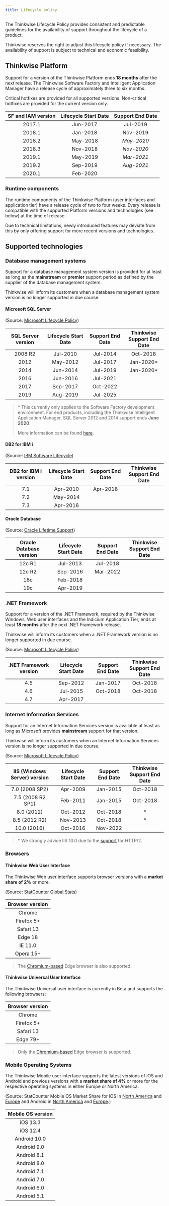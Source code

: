```yaml
---
title: Lifecycle policy
---
```


The Thinkwise Lifecycle Policy provides consistent and predictable guidelines for the availability of support throughout the lifecycle of a product.

Thinkwise reserves the right to adjust this lifecycle policy if necessary. The availability of support is subject to technical and economic feasibility.

## Thinkwise Platform

Support for a version of the Thinkwise Platform ends **18 months** after the next release. The Thinkwise Software Factory and Intelligent Application Manager have a release cycle of approximately three to six months.

Critical hotfixes are provided for all supported versions. Non-critical hotfixes are provided for the current version only.

| **SF and IAM version** | **Lifecycle Start Date** | **Support End Date** |
| :--------------------: | :----------------------: | :------------------: |
|         2017.1         |         Jun-2017         |       Jul-2019       |
|         2018.1         |         Jan-2018         |       Nov-2019       |
|         2018.2         |         May-2018         |      _May-2020_      |
|         2018.3         |         Nov-2018         |      _Nov-2020_      |
|         2019.1         |         May-2019         |      _Mar-2021_      |
|         2019.2         |         Sep-2019         |      _Aug-2021_      |
|         2020.1         |         Feb-2020         |                      |

### Runtime components

The runtime components of the Thinkwise Platform (user interfaces and application tier) have a release cycle of two to four weeks. Every release is compatible with the supported Platform versions and technologies (see below) at the time of release.

Due to technical limitations, newly introduced features may deviate from this by only offering support for more recent versions and technologies.

## Supported technologies

### Database management systems

Support for a database management system version is provided for at least as long as the **mainstream** or **premier** support period as defined by the supplier of the database management system.

Thinkwise will inform its customers when a database management system version is no longer supported in due course.

#### Microsoft SQL Server

(Source: [Microsoft Lifecycle Policy](https://support.microsoft.com/en-us/hub/4095338/microsoft-lifecycle-policy))

| **SQL Server version** | **Lifecycle Start Date** | **Support End Date** | Thinkwise<br>Support End Date |
| :--------------------: | :----------------------: | :------------------: | :---------------------------: |
|        2008 R2         |         Jul-2010         |       Jul-2014       |           Oct-2018            |
|          2012          |         May-2012         |       Jul-2017       |          Jan-2020\*           |
|          2014          |         Jun-2014         |       Jul-2019       |          Jan-2020\*           |
|          2016          |         Jun-2016         |       Jul-2021       |                               |
|          2017          |         Sep-2017         |       Oct-2022       |                               |
|          2019          |         Aug-2019         |       Jul-2025       |                               |

> \* This currently only applies to the Software Factory development environment.
> For end products, including the Thinkwise Intelligent Application Manager, SQL Server 2012 and 2014 support ends **June 2020**.
>
> More information can be found [here](https://community.thinkwisesoftware.com/blogs-21/end-of-sql-server-2012-2014-support-820).

#### DB2 for IBM i

(Source: [IBM Software Lifecycle](https://www-01.ibm.com/software/support/lifecycleapp/PLCSearch.wss?q=%22ibm+i%22))

| **DB2 for IBM i version** | **Lifecycle Start Date** | **Support End Date** | Thinkwise<br>Support End Date |
| :-----------------------: | :----------------------: | :------------------: | :---------------------------: |
|            7.1            |         Apr-2010         |       Apr-2018       |                               |
|            7.2            |         May-2014         |                      |                               |
|            7.3            |         Apr-2016         |                      |                               |

#### Oracle Database

(Source: [Oracle Lifetime Support](http://www.oracle.com/us/support/library/lsp-tech-chart-069290.pdf))

| **Oracle Database version** | **Lifecycle Start Date** | **Support End Date** | Thinkwise<br>Support End Date |
| :-------------------------: | :----------------------: | :------------------: | :---------------------------: |
|           12c R1            |         Jul-2013         |       Jul-2018       |                               |
|           12c R2            |         Sep-2016         |       Mar-2022       |                               |
|             18c             |         Feb-2018         |                      |                               |
|             19c             |         Apr-2019         |                      |                               |

### .NET Framework

Support for a version of the .NET Framework, required by the Thinkwise Windows, Web user interfaces and the Indicium Application Tier, ends at least **18 months** after the next .NET Framework release.

Thinkwise will inform its customers when a .NET Framework version is no longer supported in due course.

(Source: [Microsoft Lifecycle Policy](https://support.microsoft.com/en-us/hub/4095338/microsoft-lifecycle-policy))

| **.NET Framework version** | **Lifecycle Start Date** | **Support End Date** | Thinkwise<br>Support End Date |
| :------------------------: | :----------------------: | :------------------: | :---------------------------: |
|            4.5             |         Sep-2012         |       Jan-2017       |           Oct-2018            |
|            4.6             |         Jul-2015         |       Oct-2018       |           Oct-2018            |
|            4.7             |         Apr-2017         |                      |                               |

### Internet Information Services

Support for an Internet Information Services version is available at least as long as Microsoft provides **mainstream** support for that version.

Thinkwise will inform its customers when an Internet Information Services version is no longer supported in due course.

(Source: [Microsoft Lifecycle Policy](https://support.microsoft.com/en-us/hub/4095338/microsoft-lifecycle-policy))

| **IIS (Windows Server) version** | **Lifecycle Start Date** | **Support End Date** | Thinkwise<br>Support End Date |
| :------------------------------: | :----------------------: | :------------------: | :---------------------------: |
|          7.0 (2008 SP2)          |         Apr-2009         |       Jan-2015       |           Oct-2018            |
|        7.5 (2008 R2 SP1)         |         Feb-2011         |       Jan-2015       |           Oct-2018            |
|            8.0 (2012)            |         Oct-2012         |       Oct-2018       |              \*               |
|          8.5 (2012 R2)           |         Nov-2013         |       Oct-2018       |              \*               |
|           10.0 (2016)            |         Oct-2016         |       Nov-2022       |                               |

> \* We strongly advice IIS 10.0 due to the [support](https://docs.microsoft.com/en-us/iis/get-started/whats-new-in-iis-10/http2-on-iis) for HTTP/2.

### Browsers

#### Thinkwise Web User Interface

The Thinkwise Web user interface supports browser versions with a **market share of 2%** or more.

(Source: [StatCounter Global Stats](http://gs.statcounter.com/browser-version-partially-combined-market-share/desktop/worldwide/#monthly-202002-202002-bar))

| **Browser version** |
| :-----------------: |
|       Chrome        |
|     Firefox 5+      |
|      Safari 13      |
|       Edge 18       |
|       IE 11.0       |
|      Opera 15+      |

> The [Chromium-based](https://www.microsoft.com/en-us/edge) Edge browser is also supported.

#### Thinkwise Universal User Interface

The Thinkwise Universal user interface is currently in Beta and supports the following browsers:

| **Browser version** |
| :-----------------: |
|       Chrome        |
|     Firefox 5+      |
|      Safari 13      |
|      Edge 79+       |

> Only the [Chromium-based](https://www.microsoft.com/en-us/edge) Edge browser is supported.

### Mobile Operating Systems

The Thinkwise Mobile user interface supports the latest versions of iOS and Android and previous versions with a **market share of 4%** or more
for the respective operating systems in either Europe or North America.

(Source: StatCounter Mobile OS Market Share for iOS in
[North America](https://gs.statcounter.com/ios-version-market-share/mobile-tablet/north-america/#monthly-202002-202002-bar)
and [Europe](https://gs.statcounter.com/android-version-market-share/mobile-tablet/north-america/#monthly-202002-202002-bar)
and Android in
[North America](https://gs.statcounter.com/android-version-market-share/mobile-tablet/north-america/#monthly-202002-202002-bar)
and [Europe](https://gs.statcounter.com/android-version-market-share/mobile-tablet/europe/#monthly-202002-202002-bar).)

| **Mobile OS version** |
| :-------------------: |
|       iOS 13.3        |
|       iOS 12.4        |
|     Android 10.0      |
|      Android 9.0      |
|      Android 8.1      |
|      Android 8.0      |
|      Android 7.1      |
|      Android 7.0      |
|      Android 6.0      |
|      Android 5.1      |
